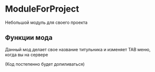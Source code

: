 # ModuleForProject
Небольшой модуль для своего проекта

## Функции мода
Данный мод делает свое название титульника и изменяет TAB меню, когда вы на сервере

(Код постепенно будет допиливаться)
